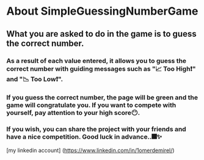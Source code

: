 # About SimpleGuessingNumberGame

## What you are asked to do in the game is to guess the correct number.

### As a result of each value entered, it allows you to guess the correct number with guiding messages such as "📈 Too High❗" and "📉 Too Low❗".

### If you guess the correct number, the page will be green and the game will congratulate you. If you want to compete with yourself, pay attention to your high score😶.

### If you wish, you can share the project with your friends and have a nice competition. Good luck in advance..🎆✨

[my linkedin account] (https://www.linkedin.com/in/1omerdemirel/)
